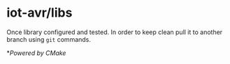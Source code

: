 # iot-avr/libs

Once library configured and tested. In order to keep clean pull it to another branch using `git` commands.

**Powered by CMake*